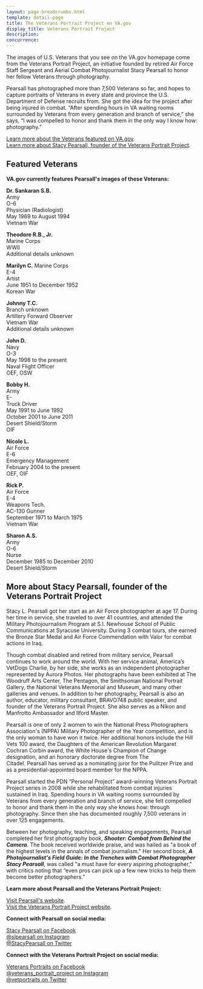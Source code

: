 ```yaml
---
layout: page-breadcrumbs.html
template: detail-page
title: The Veterans Portrait Project on VA.gov
display_title: Veterans Portrait Project
description:
concurrence:
---
```


<div class="va-introtext">
The images of U.S. Veterans that you see on the VA.gov homepage come from the Veterans Portrait Project, an initiative founded by retired Air Force Staff Sergeant and Aerial Combat Photojournalist Stacy Pearsall to honor her fellow Veterans through photography.  
</div>

Pearsall has photographed more than 7,500 Veterans so far, and hopes to capture portraits of Veterans in every state and province the U.S. Department of Defense recruits from. She got the idea for the project after being injured in combat. “After spending hours in VA waiting rooms surrounded by Veterans from every generation and branch of service,” she says, “I was compelled to honor and thank them in the only way I know how: photography.”

[Learn more about the Veterans featured on VA.gov](#veterans). <br>
[Learn more about Stacy Pearsall, founder of the Veterans Portrait Project](#pearsall).

<h2 id="veterans">Featured Veterans</h2> 

**VA.gov currently features Pearsall's images of these Veterans:**

**Dr. Sankaran S.B.** <br>
Army <br>
O-6 <br>
Physician (Radiologist) <br>
May 1969 to August 1994 <br>
Vietnam War <br>

**Theodore R.B., Jr.** <br>
Marine Corps <br>
WWII <br>
Additional details unknown <br>

**Marilyn C.**
Marine Corps <br>
E-4 <br>
Artist <br>
June 1951 to December 1952 <br>
Korean War <br>

**Johnny T.C.** <br>
Branch unknown <br>
Artillery Forward Observer <br>
Vietnam War <br>
Additional details unknown <br>

**John D.** <br>
Navy <br>
O-3 <br>
May 1998 to the present <br>
Naval Flight Officer <br>
OEF, OSW <br>
 
**Bobby H.** <br>
Army <br>
E- <br>
Truck Driver <br>
May 1991 to June 1992 <br>
October 2001 to June 2011 <br>
Desert Shield/Storm <br>
OIF <br>

**Nicole L.** <br>
Air Force <br>
E-6 <br>
Emergency Management <br>
February 2004 to the present <br>
OEF, OIF <br>

**Rick P.** <br>
Air Force <br>
E-4 <br>
Weapons Tech. <br>
AC-130 Gunner <br>
September 1971 to March 1975 <br>
Vietnam War <br>

**Sharon A.S.** <br>
Army <br>
O-6 <br>
Nurse <br>
December 1985 to December 2010 <br>
Desert Shield/Storm <br>

<h2 id="pearsall">More about Stacy Pearsall, founder of the Veterans Portrait Project</h2> 

Stacy L. Pearsall got her start as an Air Force photographer at age 17. During her time in service, she traveled to over 41 countries, and attended the Military Photojournalism Program at S.I. Newhouse School of Public Communications at Syracuse University. During 3 combat tours, she earned the Bronze Star Medal and Air Force Commendation with Valor for combat actions in Iraq. 

Though combat disabled and retired from military service, Pearsall continues to work around the world. With her service animal, America’s VetDogs Charlie, by her side, she works as an independent photographer represented by Aurora Photos. Her photographs have been exhibited at The Woodruff Arts Center, The Pentagon, the Smithsonian National Portrait Gallery, the National Veterans Memorial and Museum, and many other galleries and venues. In addition to her photography, Pearsall is also an author, educator, military consultant, BRAVO748 public speaker, and founder of the Veterans Portrait Project. She also serves as a Nikon and Manfrotto Ambassador and Ilford Master.

Pearsall is one of only 2 women to win the National Press Photographers Association's (NPPA) Military Photographer of the Year competition, and is the only woman to have won it twice. Her additional honors include the Hill Vets 100 award, the Daughters of the American Revolution Margaret Cochran Corbin award, the White House's Champion of Change designation, and an honorary doctorate degree from The Citadel. Pearsall has served as a nominating juror for the Pulitzer Prize and as a presidential-appointed board member for the NPPA.

Pearsall started the PDN “Personal Project” award-winning Veterans Portrait Project series in 2008 while she rehabilitated from combat injuries sustained in Iraq. Spending hours in VA waiting rooms surrounded by Veterans from every generation and branch of service, she felt compelled to honor and thank them in the only way she knows how: through photography. Since then she has  documented roughly 7,500 veterans in over 125 engagements.

Between her photography, teaching, and speaking engagements, Pearsall completed her first photography book, ***Shooter: Combat from Behind the Camera***. The book received worldwide praise, and was hailed as "a book of the highest levels in the annals of combat journalism." Her second book, ***A Photojournalist's Field Guide: In the Trenches with Combat Photographer Stacy Pearsall***, was called "a must have for every aspiring photographer," with critics noting that “even pros can pick up a few new tricks to help them become better photographers.”

**Learn more about Pearsall and the Veterans Portrait Project:**

[Visit Pearsall's website](https://www.stacypearsall.com). <br>
[Visit the Veterans Portrait Project website](http://www.veteransportraitproject.com). <br>

**Connect with Pearsall on social media:**

[Stacy Pearsall on Facebook](https://facebook.com/SLPearsall) <br>
[@slpearsall on Instagram](https://www.instagram.com/slpearsall/) <br>
[@StacyPearsall on Twitter](https://twitter.com/StacyPearsall) <br>

**Connect with the Veterans Portrait Project on social media:**

[Veterans Portraits on Facebook](https://www.facebook.com/VeteransPortraits/) <br>
[@veterans_portrait_project on Instagram](https://www.instagram.com/veterans_portrait_project/) <br>
[@vetportraits on Twitter](https://twitter.com/vetportraits) <br>

